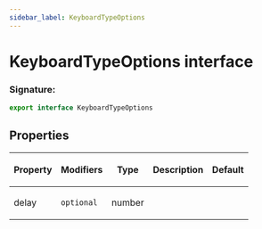 ```yaml
---
sidebar_label: KeyboardTypeOptions
---
```


# KeyboardTypeOptions interface

### Signature:

```typescript
export interface KeyboardTypeOptions
```

## Properties

<table><thead><tr><th>

Property

</th><th>

Modifiers

</th><th>

Type

</th><th>

Description

</th><th>

Default

</th></tr></thead>
<tbody><tr><td>

<span id="delay">delay</span>

</td><td>

`optional`

</td><td>

number

</td><td>

</td><td>

</td></tr>
</tbody></table>
